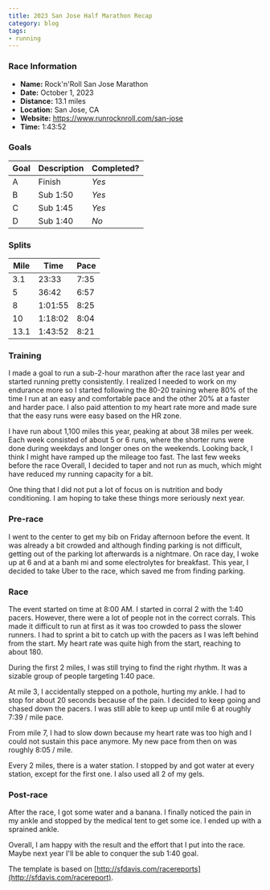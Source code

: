 ```yaml
---
title: 2023 San Jose Half Marathon Recap
category: blog
tags:
- running
---
```


### Race Information

* **Name:** Rock'n'Roll San Jose Marathon
* **Date:** October 1, 2023
* **Distance:** 13.1 miles
* **Location:** San Jose, CA
* **Website:** https://www.runrocknroll.com/san-jose
* **Time:** 1:43:52

### Goals

| Goal | Description | Completed? |
|------|-------------|------------|
| A    | Finish      | *Yes* 
| B    | Sub 1:50    | *Yes* 
| C    | Sub 1:45    | *Yes* 
| D    | Sub 1:40    | *No* 

### Splits

| Mile | Time    | Pace |
|------|---------|------|
| 3.1  | 23:33   | 7:35
| 5    | 36:42   | 6:57
| 8    | 1:01:55 | 8:25
| 10   | 1:18:02 | 8:04
| 13.1 | 1:43:52 | 8:21

### Training

I made a goal to run a sub-2-hour marathon after the race last year and started running pretty consistently. I realized I needed to work on my endurance more so I started following the 80-20 training where 80% of the time I run at an easy and comfortable pace and the other 20% at a faster and harder pace. I also paid attention to my heart rate more and made sure that the easy runs were easy based on the HR zone.

I have run about 1,100 miles this year, peaking at about 38 miles per week. Each week consisted of about 5 or 6 runs, where the shorter runs were done during weekdays and longer ones on the weekends. Looking back, I think I might have ramped up the mileage too fast. The last few weeks before the race Overall, I decided to taper and not run as much, which might have reduced my running capacity for a bit.

One thing that I did not put a lot of focus on is nutrition and body conditioning. I am hoping to take these things more seriously next year.

### Pre-race

I went to the center to get my bib on Friday afternoon before the event. It was already a bit crowded and although finding parking is not difficult, getting out of the parking lot afterwards is a nightmare. On race day, I woke up at 6 and at a banh mi and some electrolytes for breakfast. This year, I decided to take Uber to the race, which saved me from finding parking.

### Race

The event started on time at 8:00 AM. I started in corral 2 with the 1:40 pacers. However, there were a lot of people not in the correct corrals. This made it difficult to run at first as it was too crowded to pass the slower runners. I had to sprint a bit to catch up with the pacers as I was left behind from the start. My heart rate was quite high from the start, reaching to about 180. 

During the first 2 miles, I was still trying to find the right rhythm. It was a sizable group of people targeting 1:40 pace.

At mile 3, I accidentally stepped on a pothole, hurting my ankle. I had to stop for about 20 seconds because of the pain. I decided to keep going and chased down the pacers. I was still able to keep up until mile 6 at roughly 7:39 / mile pace.

From mile 7, I had to slow down because my heart rate was too high and I could not sustain this pace anymore. My new pace from then on was roughly 8:05 / mile.

Every 2 miles, there is a water station. I stopped by and got water at every station, except for the first one. I also used all 2 of my gels.

### Post-race

After the race, I got some water and a banana. I finally noticed the pain in my ankle and stopped by the medical tent to get some ice. I ended up with a sprained ankle.

Overall, I am happy with the result and the effort that I put into the race. Maybe next year I'll be able to conquer the sub 1:40 goal.

The template is based on [http://sfdavis.com/racereports](http://sfdavis.com/racereport).